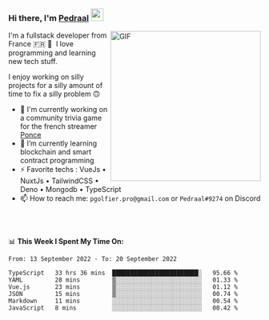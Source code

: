 ### Hi there, I'm <a href="https://pedraal.dev" target="_blank">Pedraal</a> <img src="https://media.giphy.com/media/hvRJCLFzcasrR4ia7z/giphy.gif" width="25px">
<img align="right" alt="GIF" src="https://pedraal.dev/avatar.png" width="300" height="300" />

I'm a fullstack developer from France 🇫🇷 🥖 &nbsp;I love programming and learning new
tech stuff.

I enjoy working on silly projects for a silly amount of time to fix a silly problem 🙃

- 🔭  I'm currently working on a community trivia game for the french streamer <a href="https://twitch.tv/ponce" target="_blank">Ponce</a>
- 🌱 I’m currently learning blockchain and smart contract programming
- ⚡ Favorite techs : VueJs &bull; NuxtJs &bull; TailwindCSS &bull; Deno &bull; Mongodb &bull; TypeScript
- 📫 How to reach me: `pgolfier.pro@gmail.com` or `Pedraal#9274` on Discord

<br>
<br>

📊 **This Week I Spent My Time On:**
<!--START_SECTION:waka-->

```text
From: 13 September 2022 - To: 20 September 2022

TypeScript   33 hrs 36 mins  ████████████████████████░   95.66 %
YAML         28 mins         ▒░░░░░░░░░░░░░░░░░░░░░░░░   01.33 %
Vue.js       23 mins         ▒░░░░░░░░░░░░░░░░░░░░░░░░   01.12 %
JSON         15 mins         ▒░░░░░░░░░░░░░░░░░░░░░░░░   00.74 %
Markdown     11 mins         ░░░░░░░░░░░░░░░░░░░░░░░░░   00.54 %
JavaScript   8 mins          ░░░░░░░░░░░░░░░░░░░░░░░░░   00.42 %
```

<!--END_SECTION:waka-->
